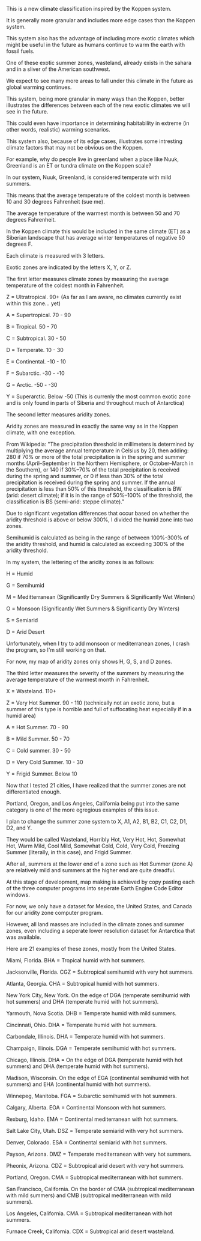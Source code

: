 This is a new climate classification inspired by the Koppen system.

It is generally more granular and includes more edge cases than the Koppen system.

This system also has the advantage of including more exotic climates which might be useful in the future as humans continue to warm the earth with fossil fuels.

One of these exotic summer zones, wasteland, already exists in the sahara and in a sliver of the American southwest.

We expect to see many more areas to fall under this climate in the future as global warming continues.

This system, being more granular in many ways than the Koppen, better illustrates the differences between each of the new exotic climates we will see in the future.

This could even have importance in determining habitability in extreme (in other words, realistic) warming scenarios.

This system also, because of its edge cases, illustrates some intresting climate factors that may not be obvious on the Koppen.

For example, why do people live in greenland when a place like Nuuk, Greenland is an ET or tundra climate on the Koppen scale?

In our system, Nuuk, Greenland, is considered temperate with mild summers.

This means that the average temperature of the coldest month is between 10 and 30 degrees Fahrenheit (sue me).

The average temperature of the warmest month is between 50 and 70 degrees Fahrenheit.

In the Koppen climate this would be included in the same climate (ET) as a Siberian landscape that has average winter temperatures of negative 50 degrees F.

Each climate is measured with 3 letters.

Exotic zones are indicated by the letters X, Y, or Z.

The first letter measures climate zones by measuring the average temperature of the coldest month in Fahrenheit.

Z = Ultratropical. 90+ (As far as I am aware, no climates currently exist within this zone... yet)

A = Supertropical. 70 - 90

B = Tropical. 50 - 70

C = Subtropical. 30 - 50

D = Temperate. 10 - 30

E = Continental. -10 - 10

F = Subarctic. -30 - -10

G = Arctic. -50 - -30

Y = Superarctic. Below -50 (This is currenly the most common exotic zone and is only found in parts of Siberia and throughout much of Antarctica)

The second letter measures aridity zones.

Aridity zones are measured in exactly the same way as in the Koppen climate, with one exception.

From Wikipedia: "The precipitation threshold in millimeters is determined by multiplying the average annual temperature in Celsius by 20, then adding:
280 if 70% or more of the total precipitation is in the spring and summer months (April–September in the Northern Hemisphere, or October–March in the Southern), or
140 if 30%–70% of the total precipitation is received during the spring and summer, or 0 if less than 30% of the total precipitation is received during the spring and summer.
If the annual precipitation is less than 50% of this threshold, the classification is BW (arid: desert climate); 
if it is in the range of 50%–100% of the threshold, the classification is BS (semi-arid: steppe climate)."

Due to significant vegetation differences that occur based on whether the aridity threshold is above or below 300%, I divided the humid zone into two zones.

Semihumid is calculated as being in the range of between 100%-300% of the aridity threshold, and humid is calculated as exceeding 300% of the aridity threshold.

In my system, the lettering of the aridity zones is as follows:

H = Humid

G = Semihumid

M = Meditterranean (Significantly Dry Summers & Significantly Wet Winters)

O = Monsoon (Significantly Wet Summers & Significantly Dry Winters)

S = Semiarid

D = Arid Desert

Unfortunately, when I try to add monsoon or mediterranean zones, I crash the program, so I'm still working on that.

For now, my map of aridity zones only shows H, G, S, and D zones.

The third letter measures the severity of the summers by measuring the average temperature of the warmest month in Fahrenheit.

X = Wasteland. 110+

Z = Very Hot Summer. 90 - 110 (technically not an exotic zone, but a summer of this type is horrible and full of suffocating heat especially if in a humid area)

A = Hot Summer. 70 - 90

B = Mild Summer. 50 - 70

C = Cold summer. 30 - 50

D = Very Cold Summer. 10 - 30

Y = Frigid Summer. Below 10

Now that I tested 21 cities, I have realized that the summer zones are not differentiated enough.

Portland, Oregon, and Los Angeles, California being put into the same category is one of the more egregious examples of this issue.

I plan to change the summer zone system to X, A1, A2, B1, B2, C1, C2, D1, D2, and Y.

They would be called Wasteland, Horribly Hot, Very Hot, Hot, Somewhat Hot, Warm Mild, Cool Mild, Somewhat Cold, Cold, Very Cold, Freezing Summer (literally, in this case), and Frigid Summer.

After all, summers at the lower end of a zone such as Hot Summer (zone A) are relatively mild and summers at the higher end are quite dreadful.

At this stage of development, map making is achieved by copy pasting each of the three computer programs into seperate Earth Engine Code Editor windows.

For now, we only have a dataset for Mexico, the United States, and Canada for our aridity zone computer program.

However, all land masses are included in the climate zones and summer zones, even including a seperate lower resolution dataset for Antarctica that was available.

Here are 21 examples of these zones, mostly from the United States.

Miami, Florida. BHA = Tropical humid with hot summers.

Jacksonville, Florida. CGZ = Subtropical semihumid with very hot summers.

Atlanta, Georgia. CHA = Subtropical humid with hot summers.

New York City, New York. On the edge of DGA (temperate semihumid with hot summers) and DHA (temperate humid with hot summers).

Yarmouth, Nova Scotia. DHB = Temperate humid with mild summers.

Cincinnati, Ohio. DHA = Temperate humid with hot summers.

Carbondale, Illinois. DHA = Temperate humid with hot summers.

Champaign, Illinois. DGA = Temperate semihumid with hot summers.

Chicago, Illinois. DHA = On the edge of DGA (temperate humid with hot summers) and DHA (temperate humid with hot summers).

Madison, Wisconsin. On the edge of EGA (continental semihumid with hot summers) and EHA (continental humid with hot summers).

Winnepeg, Manitoba. FGA = Subarctic semihumid with hot summers.

Calgary, Alberta. EOA = Continental Monsoon with hot summers.

Rexburg, Idaho. EMA = Continental mediterranean with hot summers.

Salt Lake City, Utah. DSZ = Temperate semiarid with very hot summers.

Denver, Colorado. ESA = Continental semiarid with hot summers.

Payson, Arizona. DMZ = Temperate mediterranean with very hot summers.

Pheonix, Arizona. CDZ = Subtropical arid desert with very hot summers.

Portland, Oregon. CMA = Subtropical mediterranean with hot summers.

San Francisco, California. On the border of CMA (subtropical mediterranean with mild summers) and CMB (subtropical mediterranean with mild summers).

Los Angeles, California. CMA = Subtropical mediterranean with hot summers.

Furnace Creek, California. CDX = Subtropical arid desert wasteland.












